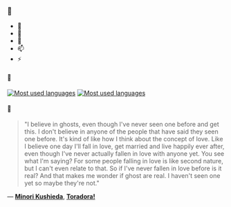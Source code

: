 ### 👋

- 🔭
- 🌱
- 💬
- 📫
- ⚡

#### 🧏

[![Most used languages](https://github-readme-stats-aynah.vercel.app/api/top-langs/?username=aynh&theme=solarized-dark&langs_count=6&layout=compact&hide_title=true)](https://github.com/anuraghazra/github-readme-stats#gh-dark-mode-only)
[![Most used languages](https://github-readme-stats-aynah.vercel.app/api/top-langs/?username=aynh&theme=solarized-light&langs_count=6&layout=compact&hide_title=true)](https://github.com/anuraghazra/github-readme-stats#gh-light-mode-only)

#### 💬

> "I believe in ghosts, even though I've never seen one before and get this. I don't believe in anyone of the people that have said they seen one before. It's kind of like how I think about the concept of love. Like I believe one day I'll fall in love, get married and live happily ever after, even though I've never actually fallen in love with anyone yet. You see what I'm saying? For some people falling in love is like second nature, but I can't even relate to that. So if I've never fallen in love before is it real? And that makes me wonder if ghost are real. I haven't seen one yet so maybe they're not."

&mdash; [**Minori Kushieda**](https://myanimelist.net/character.php?q=Minori%20Kushieda&cat=character), [**Toradora!**](https://myanimelist.net/search/all?q=Toradora!&cat=all)
